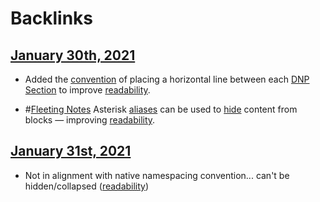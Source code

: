 
# Backlinks
## [January 30th, 2021](<January 30th, 2021.md>)
- Added the [convention]([Conventions](<Conventions.md>)) of placing a horizontal line between each [DNP Section](<DNP Section.md>) to improve [readability](<readability.md>).

- #[Fleeting Notes](<Fleeting Notes.md>) Asterisk [aliases](<aliases.md>) can be used to [hide](<hide.md>) content from blocks — improving [readability](<readability.md>).

## [January 31st, 2021](<January 31st, 2021.md>)
- Not in alignment with native namespacing convention... can't be hidden/collapsed ([readability](<readability.md>))

